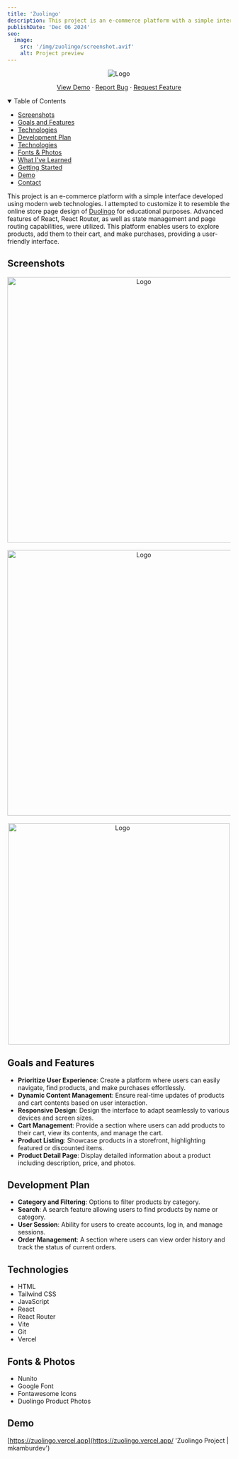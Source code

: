 ```yaml
---
title: 'Zuolingo'
description: This project is an e-commerce platform with a simple interface developed using modern web technologies. This platform enables users to explore products, add them to their cart, and make purchases, providing a user-friendly interface.
publishDate: 'Dec 06 2024'
seo:
  image:
    src: '/img/zuolingo/screenshot.avif'
    alt: Project preview
---
```


<div align="center" width="100px">
<img src="/img/zuolingo/screenshot.avif" alt="Logo" />
</div>

<div id="readme">
<p align="center">
    <a href="https://zuolingo.vercel.app/">View Demo</a>
    ·
    <a href="https://github.com/mkamburdev/Zuolingo/issues">Report Bug</a>
    ·
    <a href="https://github.com/mkamburdev/Zuolingo/issues/new">Request Feature</a>
  </p>
</div>

<!-- TABLE OF CONTENTS -->
<details open="true">
  <summary>Table of Contents</summary>
  <ul>
    <li><a href="#screenshots">Screenshots</a></li>
    <li><a href="#goals-and-features">Goals and Features</a></li>
    <li><a href="#technologies">Technologies</a></li>
    <li><a href="#development-plan">Development Plan</a></li>
    <li><a href="#technologies">Technologies</a></li>
    <li><a href="#fonts--photos">Fonts & Photos</a></li>
    <li><a href="#what-ive-learned">What I've Learned</a></li>
    <li><a href="#getting-started">Getting Started</a></li>
    <li><a href="#demo">Demo</a></li>
		<li><a href="#contact">Contact</a></li>
  </ul>
</details>

This project is an e-commerce platform with a simple interface developed using modern web technologies. I attempted to customize it to resemble the online store page design of [Duolingo](https://store.duolingo.com/) for educational purposes. Advanced features of React, React Router, as well as state management and page routing capabilities, were utilized. This platform enables users to explore products, add them to their cart, and make purchases, providing a user-friendly interface.

## Screenshots

<div align="center">
<img src="/img/zuolingo/cart.gif" alt="Logo" width="600" />
</div>
<br />
<div align="center">
<img src="/img/zuolingo/gallery.gif" alt="Logo" width="600" />
</div>
<br />
<div align="center">
<img src="/img/zuolingo/mobile.gif" alt="Logo" height="500" />
</div>

## Goals and Features

- **Prioritize User Experience**: Create a platform where users can easily navigate, find products, and make purchases effortlessly.
- **Dynamic Content Management**: Ensure real-time updates of products and cart contents based on user interaction.
- **Responsive Design**: Design the interface to adapt seamlessly to various devices and screen sizes.
- **Cart Management**: Provide a section where users can add products to their cart, view its contents, and manage the cart.
- **Product Listing**: Showcase products in a storefront, highlighting featured or discounted items.
- **Product Detail Page**: Display detailed information about a product including description, price, and photos.

## Development Plan

- **Category and Filtering**: Options to filter products by category.
- **Search**: A search feature allowing users to find products by name or category.
- **User Session**: Ability for users to create accounts, log in, and manage sessions.
- **Order Management**: A section where users can view order history and track the status of current orders.

## Technologies

- HTML
- Tailwind CSS
- JavaScript
- React
- React Router
- Vite
- Git
- Vercel

## Fonts & Photos

- Nunito
- Google Font
- Fontawesome Icons
- Duolingo Product Photos

## Demo

[https://zuolingo.vercel.app](https://zuolingo.vercel.app/ 'Zuolingo Project | mkamburdev')